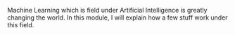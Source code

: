 Machine Learning which is field under Artificial Intelligence is greatly changing the world. In this module, I will explain how a few stuff work under this field.